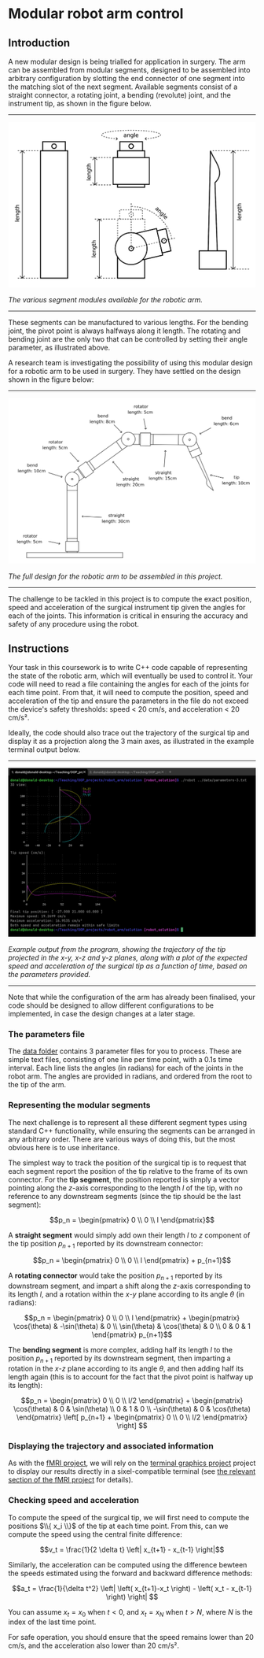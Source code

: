 # Modular robot arm control

## Introduction

A new modular design is being trialled for application in surgery. The arm can be assembled from modular segments, designed to be assembled into arbitrary configuration by slotting the end connector of one segment into the matching slot of the next segment. Available segments consist of a straight connector, a rotating joint, a bending (revolute) joint, and the instrument tip, as shown in the figure below. 

---

![Parts for the robot arm](parts.png)

*The various segment modules available for the robotic arm.*

---

These segments can be manufactured to various lengths. For the bending joint, the pivot point is always halfways along it length. The rotating and bending joint are the only two that can be controlled by setting their angle parameter, as illustrated above. 

A research team is investigating the possibility of using this modular design for a robotic arm to be used in surgery. They have settled on the design shown in the figure below:

---

![Fully configured robot arm](full_arm.png)

*The full design for the robotic arm to be assembled in this project.*

---

The challenge to be tackled in this project is to compute the exact position, speed and acceleration of the surgical instrument tip given the angles for each of the joints. This information is critical in ensuring the accuracy and safety of any procedure using the robot.


## Instructions

Your task in this coursework is to write C++ code capable of representing the state of the robotic arm, which will eventually be used to control it. Your code will need to read a file containing the angles for each of the joints for each time point. From that, it will need to compute the position, speed and acceleration of the tip and ensure the parameters in the file do not exceed the device's safety thresholds: speed < 20 cm/s, and acceleration < 20 cm/s². 

Ideally, the code should also trace out the trajectory of the surgical tip and display it as a projection along the 3 main axes, as illustrated in the example terminal output below. 

---

![Example output of project](terminal_output.png)

*Example output from the program, showing the trajectory of the tip projected in the x-y, x-z and y-z planes, along with a plot of the expected speed and acceleration of the surgical tip as a function of time, based on the parameters provided.*

---

Note that while the configuration of the arm has already been finalised, your code should be designed to allow different configurations to be implemented, in case the design changes at a later stage. 

### The parameters file

The [data folder](data/) contains 3 parameter files for you to process. These are simple text files, consisting of one line per time point, with a 0.1s time interval. Each line lists the angles (in radians) for each of the joints in the robot arm. The angles are provided in radians, and ordered from the root to the tip of the arm.

### Representing the modular segments

The next challenge is to represent all these different segment types using standard C++ functionality, while ensuring the segments can be arranged in any arbitrary order. There are various ways of doing this, but the most obvious here is to use inheritance. 

The simplest way to track the position of the surgical tip is to request that each segment report the position of the tip relative to the frame of its own connector. For the **tip segment**, the position reported is simply a vector pointing along the *z*-axis corresponding to the length $l$ of the tip, with no reference to any downstream segments (since the tip should be the last segment):

$$p_n = \begin{pmatrix}
0 \\
0 \\
l
\end{pmatrix}$$

A **straight segment** would simply add own their length $l$ to *z* component of the tip position $p_{n+1}$ reported by its downstream connector:

$$p_n = \begin{pmatrix}
0 \\
0 \\
l
\end{pmatrix} + p_{n+1}$$

A **rotating connector** would take the position $p_{n+1}$ reported by its downstream segment, and impart a shift along the *z*-axis corresponding to its length $l$, and a rotation within the *x*-*y* plane according to its angle $\theta$ (in radians):

$$p_n = \begin{pmatrix}
0 \\
0 \\
l
\end{pmatrix} + \begin{pmatrix}
\cos(\theta) & -\sin(\theta) & 0 \\
\sin(\theta) & \cos(\theta) & 0 \\
0 & 0 & 1
\end{pmatrix} p_{n+1}$$

The **bending segment** is more complex, adding half its length $l$ to the position $p_{n+1}$ reported by its downstream segment, then imparting a rotation in the *x*-*z* plane according to its angle $\theta$, and then adding half its length again (this is to account for the fact that the pivot point is halfway up its length):

$$p_n = \begin{pmatrix}
0 \\
0 \\
l/2
\end{pmatrix} + \begin{pmatrix}
\cos(\theta) & 0 & \sin(\theta) \\
0 & 1 & 0 \\
-\sin(\theta) & 0 & \cos(\theta)
\end{pmatrix} \left[ p_{n+1} + \begin{pmatrix} 
0 \\
0 \\
l/2
\end{pmatrix} \right] $$


### Displaying the trajectory and associated information

As with the [fMRI project](), we will rely on the [terminal graphics project](https://github.com/jdtournier/terminal_graphics) project to display our results directly in a sixel-compatible terminal (see [the relevant section of the fMRI project](https://github.com/KCL-BMEIS/OOP_projects/blob/main/fMRI/assignment.md#inspecting-the-time-course-information) for details). 

### Checking speed and acceleration

To compute the speed of the surgical tip, we will first need to compute the positions $\\{ x_i \\}$ of the tip at each time point. From this, can we compute the speed using the central finite difference:

$$v_t = \frac{1}{2 \delta t} \left| x_{t+1} - x_{t-1} \right|$$ 

Similarly, the acceleration can be computed using the difference bewteen the speeds estimated using the forward and backward difference methods:

$$a_t = \frac{1}{\delta t^2} \left| \left( x_{t+1}-x_t \right) - \left( x_t - x_{t-1} \right) \right| $$

You can assume $x_t = x_0$ when $t<0$, and $x_t = x_N$ when $t>N$, where $N$ is the index of the last time point. 

For safe operation, you should ensure that the speed remains lower than 20 cm/s, and the acceleration also lower than 20 cm/s². 
